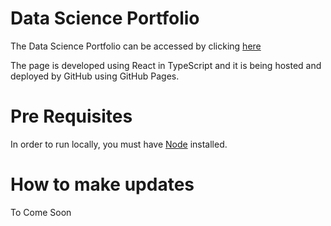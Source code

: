 # Data Science Portfolio

The Data Science Portfolio can be accessed by clicking <a href="https://phacdatahub.github.io/datahub_portfolio/" target="_blank">here</a>

The page is developed using React in TypeScript and it is being hosted and deployed by GitHub using GitHub Pages.

# Pre Requisites

In order to run locally, you must have [Node](https://nodejs.org/en/) installed.

# How to make updates

To Come Soon
